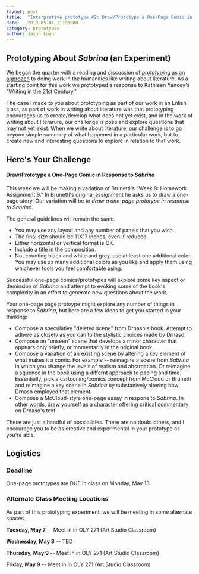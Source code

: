 ```yaml
---
layout: post
title:  "Interpretive prototype #2: Draw/Prototype a One-Page Comic in Response to *Sabrina*" 
date:   2019-05-01 11:00:00
category: prototypes
author: Jason Loan 
---
```



## Prototyping About *Sabrina* (an Experiment)

We began the quarter with a reading and discussion of [*prototyping* as an approach](https://digitalpedagogy.mla.hcommons.org/keywords/prototype/) to doing work in the humanities like writing about literature. As a starting point for this work we prototyped a response to Kathleen Yancey's ["Writing in the 21st Century."](https://www.nwp.org/cs/public/print/resource/2852)

The case I made to you about prototyping as part of our work in an Enlish class, as part of work in writing about literature was that prototyping encourages us to create/develop what does not yet exist, and in the work of writing about literarure, our challenge is pose and explore questions that may not yet exist. When we write about literature, our challenge is to go beyond simple summary of what happened in a particular work, but to create new and interesting queations to explore in relation to that work.

## Here's Your Challenge

#### Draw/Prototype a One-Page Comic in Response to *Sabrina*

This week we will be making a variation of Brunetti's "Week 9: Homework Assignment 9." In Brunetti's original assignment he asks us to draw a one-page story. Our variation will be to *draw a one-page prototype in response to Sabrina*.

The general guidelines will remain the same.

* You may use any layout and any number of panels that you wish.
* The final size should be 11X17 inches, even if reduced.
* Either horizontal or vertical format is OK.
* Include a title in the composition.
* Not counting black and white and grey, use at least one additional color. You may use as many additional colors as you like and apply them using whichever tools you feel comfortable using.

Successful one-page comics/prototypes will explore some key aspect or deminsion of *Sabrina* and attempt to evoking some of the book's complexity in an effort to generate new questions about the work.

Your one-page page protoype might explore any number of things in response to *Sabrina*, but here are a few ideas to get you started in your thinking:

* Compose a speculative "deleted scene" from Drnaso's book. Attempt to adhere as closely as you can to the stylistic choices made by Drnaso.
* Compose an "unseen" scene that develops a minor character that appears only briefly, or momentarily in the original book.
* Compose a variation of an existing scene by altering a key element of what makes it a comic. For example -- reimagine a scene from *Sabrina* in which you change the levels of realism and abstraction. Or reimagine a squence in the book using a differnt approach to pacing and time. Essentially, pick a cartooning/comics concept from McCloud or Brunetti and reimagine a key scene in *Sabrina* by substanively altering how Drnaso employed that element.
* Compose a McCloud-style one-page essay in respone to *Sabrina*. In other words, draw yourself as a character offering critical commentary on Drnaso's text.

These are just a handful of possibilities. There are no doubt others, and I encourage you to be as creative and experimental in your prototype as you're able.

## Logistics

### Deadline

One-page prototypes are DUE in class on Monday, May  13. 

### Alternate Class Meeting Locations

As part of this prototyping experiment, we will be meeting in some alternate spaces.

**Tuesday, May 7** -- Meet in in OLY 271 (Art Studio Classroom)

**Wednesday, May 8** -- TBD

**Thursday, May 9** --  Meet in in OLY 271 (Art Studio Classroom)

**Friday, May 9** --  Meet in in OLY 271 (Art Studio Classroom)






